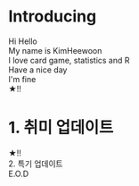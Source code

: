 # Introducing  
Hi Hello  
My name is KimHeewoon  
I love card game, statistics and R  
Have a nice day  
I'm fine  
★!!  
# 1. 취미 업데이트  
★!!  
2. 특기 업데이트  
E.O.D